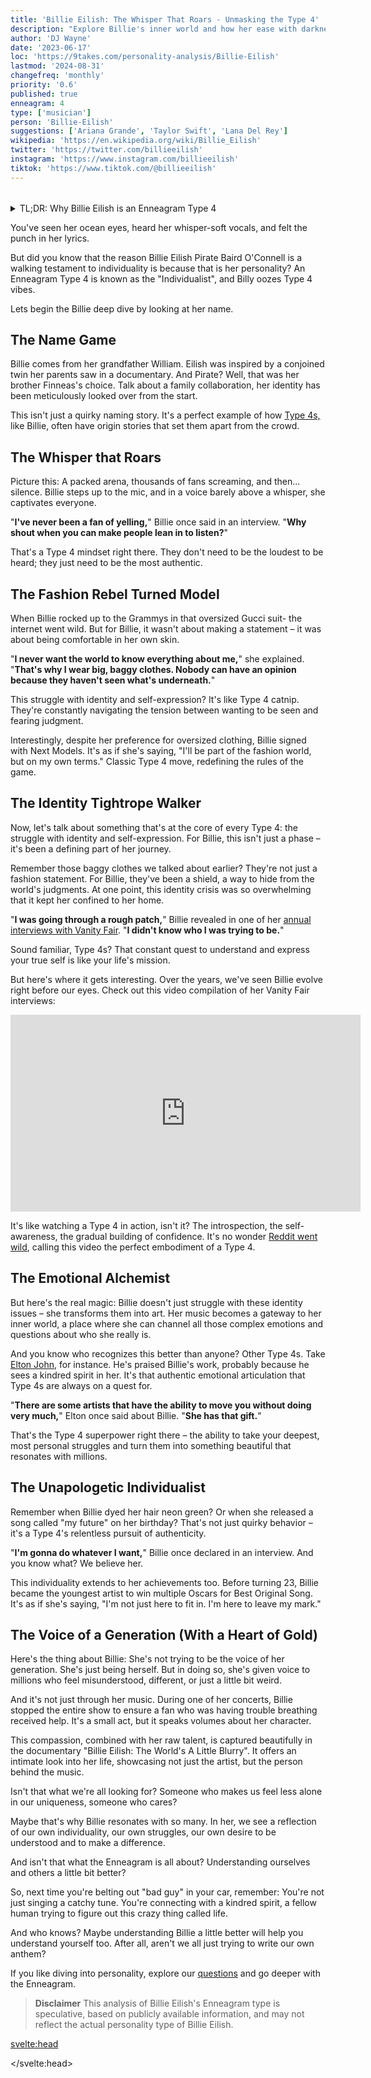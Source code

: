 ```yaml
---
title: 'Billie Eilish: The Whisper That Roars - Unmasking the Type 4'
description: "Explore Billie's inner world and how her ease with darkness and melancholy, reflect the traits of an Enneagram Type 4 personality."
author: 'DJ Wayne'
date: '2023-06-17'
loc: 'https://9takes.com/personality-analysis/Billie-Eilish'
lastmod: '2024-08-31'
changefreq: 'monthly'
priority: '0.6'
published: true
enneagram: 4
type: ['musician']
person: 'Billie-Eilish'
suggestions: ['Ariana Grande', 'Taylor Swift', 'Lana Del Rey']
wikipedia: 'https://en.wikipedia.org/wiki/Billie_Eilish'
twitter: 'https://twitter.com/billieeilish'
instagram: 'https://www.instagram.com/billieeilish'
tiktok: 'https://www.tiktok.com/@billieeilish'
---
```


<script>
	import  PopCard  from "$lib/components/atoms/PopCard.svelte";
import BlogPurpose from '$lib/components/blog/BlogPurpose.svelte'
</script>

<div
    style="display: flex;
    justify-content: center;
    margin: 1rem 0;
    "
>
    <PopCard
        image={`/types/4s/${'Billie-Eilish'}.webp`}
        showIcon={false}
        enneagramType="4"
        displayText="Billie Eilish"
        subtext=""
    />
</div>

<details>
<summary class="accordion">TL;DR: Why Billie Eilish is an Enneagram Type 4</summary>
<div class="panel">
<ul>
<li><b>Artistic Individuality</b>:
Billie Eilish’s distinctive artistic style screams Enneagram Type 4's yearning for individuality. Her avant-garde fashion sense and deeply personal lyrics set her apart in a pop industry often criticized for its conformity, encapsulating the Type 4’s quest for uniqueness and authenticity.
</li>
<li><b>Inner Emotional Landscape</b>:
Delving into Billie’s inner world unveils a rich emotional landscape characteristic of Type 4. Her daily reflections on self-identity and emotions fuel her music and resonate with many who find solace in her expressive artistry. This continuous introspection, often leading to melancholic yet insightful creations, showcases the emotional depth and self-awareness typical of Type 4 individuals.
</li>
<li><b>Controversy of Expression</b>:
Billie’s candid discussions on body image and mental health have stirred conversations, sometimes veering toward controversy. The vulnerability can be linked to Type 4’s childhood wounds or fears of being misunderstood. Yet, this vulnerability also makes many empathize with her as she bravely navigates through the murky waters of self-identity and societal expectations.
</li>
<li><b>Core Motivation</b>:
At the heart of Billie’s actions lies a core motivation to express her unique emotional narrative, a hallmark of Enneagram Type 4. Each song, public appearance, and statement reflects her quest to remain authentic, providing a mirror to Type 4’s enduring pursuit of individuality amidst a world of stereotypes.
</li>
</ul>
  </div>
</details>

<p class="firstLetter">
You've seen her ocean eyes, heard her whisper-soft vocals, and felt the punch in her lyrics.</p>

But did you know that the reason Billie Eilish Pirate Baird O'Connell is a walking testament to individuality is because that is her personality? An Enneagram Type 4 is known as the "Individualist", and Billy oozes Type 4 vibes.

Lets begin the Billie deep dive by looking at her name.

## The Name Game

Billie comes from her grandfather William. Eilish was inspired by a conjoined twin her parents saw in a documentary. And Pirate? Well, that was her brother Finneas's choice. Talk about a family collaboration, her identity has been meticulously looked over from the start.

This isn't just a quirky naming story. It's a perfect example of how [Type 4s,](/enneagram-corner/enneagram-type-4) like Billie, often have origin stories that set them apart from the crowd.

## The Whisper that Roars

Picture this: A packed arena, thousands of fans screaming, and then... silence. Billie steps up to the mic, and in a voice barely above a whisper, she captivates everyone.

"**I've never been a fan of yelling,**" Billie once said in an interview. "**Why shout when you can make people lean in to listen?**"

That's a Type 4 mindset right there. They don't need to be the loudest to be heard; they just need to be the most authentic.

## The Fashion Rebel Turned Model

When Billie rocked up to the Grammys in that oversized Gucci suit- the internet went wild. But for Billie, it wasn't about making a statement – it was about being comfortable in her own skin.

"**I never want the world to know everything about me,**" she explained. "**That's why I wear big, baggy clothes. Nobody can have an opinion because they haven't seen what's underneath.**"

This struggle with identity and self-expression? It's like Type 4 catnip. They're constantly navigating the tension between wanting to be seen and fearing judgment.

Interestingly, despite her preference for oversized clothing, Billie signed with Next Models. It's as if she's saying, "I'll be part of the fashion world, but on my own terms." Classic Type 4 move, redefining the rules of the game.

## The Identity Tightrope Walker

Now, let's talk about something that's at the core of every Type 4: the struggle with identity and self-expression. For Billie, this isn't just a phase – it's been a defining part of her journey.

Remember those baggy clothes we talked about earlier? They're not just a fashion statement. For Billie, they've been a shield, a way to hide from the world's judgments. At one point, this identity crisis was so overwhelming that it kept her confined to her home.

"**I was going through a rough patch,**" Billie revealed in one of her <a class="external-link" target="_blank" rel="noopener noreferrer" href="https://www.refinery29.com/en-us/2020/11/10200797/billie-eilish-fourth-vanity-fair-interview-identity-crisis#:~:text=In%20the%20fourth%20installment%20of,on%20the%20changes%20she">annual interviews with Vanity Fair</a>. "**I didn't know who I was trying to be.**"

Sound familiar, Type 4s? That constant quest to understand and express your true self is like your life's mission.

But here's where it gets interesting. Over the years, we've seen Billie evolve right before our eyes. Check out this video compilation of her Vanity Fair interviews:

<div class="iframe-container">
<iframe width="560" height="315" loading="lazy"  src="https://www.youtube.com/embed/Cm0MGnuRnH0?si=0CbxlSSqt8TD75ne" title="YouTube video player" frameborder="0" allow="accelerometer; autoplay; clipboard-write; encrypted-media; gyroscope; picture-in-picture; web-share" allowfullscreen></iframe>
</div>

It's like watching a Type 4 in action, isn't it? The introspection, the self-awareness, the gradual building of confidence. It's no wonder <a class="external-link" target="_blank" rel="noopener" href="https://www.reddit.com/r/Enneagram/comments/bkyew7/billie_eilish_embodying_type_4_for_11_minutes/">Reddit went wild</a>, calling this video the perfect embodiment of a Type 4.

## The Emotional Alchemist

But here's the real magic: Billie doesn't just struggle with these identity issues – she transforms them into art. Her music becomes a gateway to her inner world, a place where she can channel all those complex emotions and questions about who she really is.

And you know who recognizes this better than anyone? Other Type 4s. Take <a href="/personality-analysis/Elton-John">Elton John</a>, for instance. He's praised Billie's work, probably because he sees a kindred spirit in her. It's that authentic emotional articulation that Type 4s are always on a quest for.

"**There are some artists that have the ability to move you without doing very much,**" Elton once said about Billie. "**She has that gift.**"

That's the Type 4 superpower right there – the ability to take your deepest, most personal struggles and turn them into something beautiful that resonates with millions.

## The Unapologetic Individualist

Remember when Billie dyed her hair neon green? Or when she released a song called "my future" on her birthday? That's not just quirky behavior – it's a Type 4's relentless pursuit of authenticity.

"**I'm gonna do whatever I want,**" Billie once declared in an interview. And you know what? We believe her.

This individuality extends to her achievements too. Before turning 23, Billie became the youngest artist to win multiple Oscars for Best Original Song. It's as if she's saying, "I'm not just here to fit in. I'm here to leave my mark."

<BlogPurpose/>

## The Voice of a Generation (With a Heart of Gold)

Here's the thing about Billie: She's not trying to be the voice of her generation. She's just being herself. But in doing so, she's given voice to millions who feel misunderstood, different, or just a little bit weird.

And it's not just through her music. During one of her concerts, Billie stopped the entire show to ensure a fan who was having trouble breathing received help. It's a small act, but it speaks volumes about her character.

This compassion, combined with her raw talent, is captured beautifully in the documentary "Billie Eilish: The World's A Little Blurry". It offers an intimate look into her life, showcasing not just the artist, but the person behind the music.

Isn't that what we're all looking for? Someone who makes us feel less alone in our uniqueness, someone who cares?

Maybe that's why Billie resonates with so many. In her, we see a reflection of our own individuality, our own struggles, our own desire to be understood and to make a difference.

And isn't that what the Enneagram is all about? Understanding ourselves and others a little bit better?

So, next time you're belting out "bad guy" in your car, remember: You're not just singing a catchy tune. You're connecting with a kindred spirit, a fellow human trying to figure out this crazy thing called life.

And who knows? Maybe understanding Billie a little better will help you understand yourself too. After all, aren't we all just trying to write our own anthem?

If you like diving into personality, explore our <a href="/questions" >questions</a> and go deeper with the Enneagram.

> **Disclaimer** This analysis of Billie Eilish's Enneagram type is speculative, based on publicly available information, and may not reflect the actual personality type of Billie Eilish.

<svelte:head>

<script type="application/ld+json">
{
  "@context": "http://schema.org",
  "@graph": [
    {
      "@type": "Article",
      "articleBody": "Billie Eilish, the Grammy Award-winning artist, is an enigma wrapped in a riddle. This article explores Billie Eilish's personality through the lens of Enneagram Type 4 - The Individualist. We delve into her unique style, musical journey, struggles with identity, and how her Type 4 traits shape her art and public persona.",
      "author": {
        "@type": "Person",
        "name": "DJ Wayne",
        "sameAs": ["https://www.instagram.com/djwayne3/", "https://www.youtube.com/@djwayne3", "https://www.linkedin.com/in/davidtwayne/", "https://twitter.com/djwayne3"]
      },
      "dateModified": "2024-08-31",
      "datePublished": "2023-06-17",
      "description": "Uncover the complex personality behind Billie Eilish's iconic persona. Explore how her Enneagram Type 4 traits influence her music, fashion, and authenticity.",
      "headline": "Billie Eilish: The Individualist's Anthem",
      "image": {
        "@type": "ImageObject",
        "height": 900,
        "url": "https://9takes.com/types/4s/Billie-Eilish.webp",
        "width": 900
      },
      "mainEntityOfPage": {
        "@id": "https://9takes.com/personality-analysis/Billie-Eilish",
        "@type": "WebPage"
      },
      "mentions": {
        "@type": "Person",
        "name": "Billie Eilish",
        "sameAs": [
          "https://en.wikipedia.org/wiki/Billie_Eilish",
          "https://www.imdb.com/name/nm8022348/",
          "https://twitter.com/billieeilish"
        ]
      },
      "publisher": {
        "@type": "Organization",
        "sameAs": ["https://www.instagram.com/9takesdotcom/", "https://twitter.com/9takesdotcom"],
        "logo": {
          "@type": "ImageObject",
          "url": "https://9takes.com/brand/aero.png"
        },
        "name": "9takes"
      }
    },
    {
      "@type": "FAQPage",
      "mainEntity": [
        {
          "@type": "Question",
          "name": "What is Billie Eilish's Enneagram type?",
          "acceptedAnswer": {
            "@type": "Answer",
            "text": "Billie Eilish is an Enneagram Type 4, also known as The Individualist. Type 4s are characterized by their creativity, emotional depth, and desire for authenticity and self-expression."
          }
        },
        {
          "@type": "Question",
          "name": "How does Billie Eilish's full name reflect her Enneagram Type 4 personality?",
          "acceptedAnswer": {
            "@type": "Answer",
            "text": "Billie Eilish's full name, Billie Eilish Pirate Baird O'Connell, reflects the uniqueness and individuality typical of Type 4s. Each part of her name has a special meaning: Billie after her grandfather, Eilish inspired by a documentary, and Pirate chosen by her brother."
          }
        },
        {
          "@type": "Question",
          "name": "How does Billie Eilish's fashion sense relate to her Enneagram Type 4 traits?",
          "acceptedAnswer": {
            "@type": "Answer",
            "text": "Billie's distinctive fashion sense, often featuring oversized clothing, reflects the Type 4's desire for individuality and authenticity. She has stated that her style choices are a way to avoid being judged, showcasing the Type 4's sensitivity to others' opinions while maintaining their unique identity."
          }
        },
        {
          "@type": "Question",
          "name": "How does Billie Eilish's music reflect her Enneagram Type 4 personality?",
          "acceptedAnswer": {
            "@type": "Answer",
            "text": "Billie's music often explores deep emotions and complex themes, characteristic of Type 4's emotional depth. Her brother Finneas has described her as having an 'emotional superpower,' which aligns with the Type 4's ability to feel and express emotions intensely through their art."
          }
        },
        {
          "@type": "Question",
          "name": "How has Billie Eilish's struggle with identity influenced her career?",
          "acceptedAnswer": {
            "@type": "Answer",
            "text": "Billie has been open about her struggles with identity, a common theme for Type 4s. This journey is reflected in her music and public persona, and has been documented in her annual Vanity Fair interviews. Her evolution from feeling confined by her identity crisis to developing newfound confidence showcases the Type 4's journey towards self-acceptance and authentic expression."
          }
        }
      ]
    }
  ]
}

</script>

</svelte:head>

<style lang="scss"></style>

